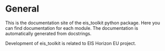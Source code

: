 # General

This is the documentation site of the eis_toolkit python package. Here you can find documentation for each module. The documentation is automatically generated from docstrings.


Development of eis_toolkit is related to EIS Horizon EU project.
